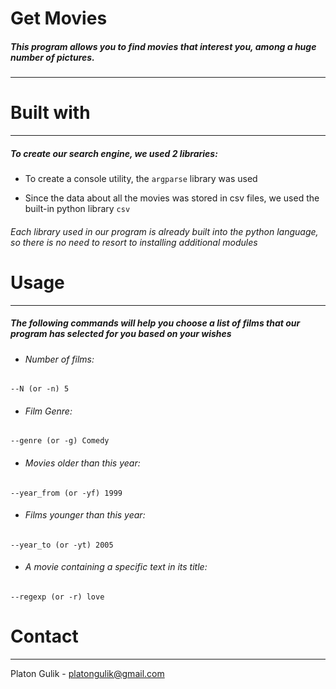 # **Get Movies**

##### This program allows you to find movies that interest you, among a huge number of pictures.
---

# **Built with**
---
##### To create our search engine, we used 2 libraries:
-  To create a console utility, the ```argparse``` library was used


-  Since the data about all the movies was stored in csv files, we used the built-in python library ```csv```  
###### Each library used in our program is already built into the python language, so there is no need to resort to installing additional modules
# **Usage**
---
##### The following commands will help you choose a list of films that our program has selected for you based on your wishes
- ###### Number of films:
```
--N (or -n) 5
```
- ###### Film Genre:
```
--genre (or -g) Comedy
```
- ###### Movies older than this year:
```
--year_from (or -yf) 1999
```
- ###### Films younger than this year:
```
--year_to (or -yt) 2005
```
- ###### A movie containing a specific text in its title:
```
--regexp (or -r) love
```
# **Contact**
---
Platon Gulik - platongulik@gmail.com
